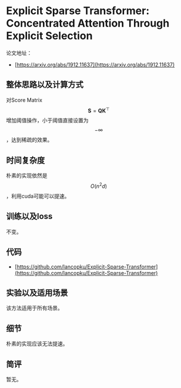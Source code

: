 # Explicit Sparse Transformer: Concentrated Attention Through Explicit Selection

论文地址：

- [https://arxiv.org/abs/1912.11637](https://arxiv.org/abs/1912.11637)



## 整体思路以及计算方式

对Score Matrix $$\mathbf S=\mathbf Q \mathbf K^{\top}$$增加阈值操作，小于阈值直接设置为$$-\infty$$，达到稀疏的效果。



## 时间复杂度

朴素的实现依然是$$O(n^2d)$$，利用cuda可能可以提速。



## 训练以及loss

不变。



## 代码

- [https://github.com/lancopku/Explicit-Sparse-Transformer](https://github.com/lancopku/Explicit-Sparse-Transformer)



## 实验以及适用场景

该方法适用于所有场景。



## 细节

朴素的实现应该无法提速。



## 简评

暂无。

